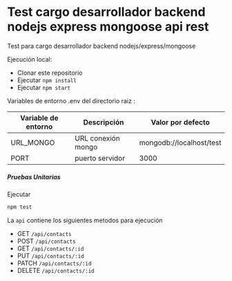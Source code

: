 # Test cargo desarrollador backend nodejs express mongoose api rest 

Test para cargo desarrollador backend nodejs/express/mongoose

Ejecución local:

* Clonar este repositorio
* Ejecutar `npm install`
* Ejecutar `npm start`

Variables de entorno .env del directorio raiz :

| Variable de entorno	| Descripción	    | Valor por defecto             |
| --------------------	| -----------	    | -------------                 |
| URL_MONGO			    | URL conexión mongo| mongodb://localhost/test      |
| PORT                  | puerto servidor   | 3000                          |

##### Pruebas Unitarias

Ejecutar 
```bash
npm test
```
La `api` contiene los siguientes metodos para ejecución

* GET `/api/contacts`
* POST `/api/contacts`
* GET `/api/contacts/:id`
* PUT `/api/contacts/:id`
* PATCH `/api/contacts/:id`
* DELETE `/api/contacts/:id`

